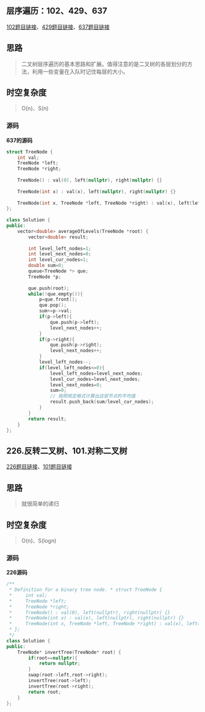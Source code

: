 ## 层序遍历：102、429、637

[102题目链接](https://leetcode.cn/problems/binary-tree-level-order-traversal/)、[429题目链接](https://leetcode.cn/problems/n-ary-tree-level-order-traversal/submissions/497920460/)、[637题目链接](https://leetcode.cn/problems/average-of-levels-in-binary-tree/submissions/497917290/)
## 思路
> 二叉树层序遍历的基本思路和扩展。值得注意的是二叉树的各层划分的方法，利用一些变量在入队时记住每层的大小。

## 时空复杂度
> O(n)、S(n)

### 源码
**637的源码**

``` C++
struct TreeNode {  
    int val;  
    TreeNode *left;  
    TreeNode *right;  
  
    TreeNode() : val(0), left(nullptr), right(nullptr) {}  
  
    TreeNode(int x) : val(x), left(nullptr), right(nullptr) {}  
  
    TreeNode(int x, TreeNode *left, TreeNode *right) : val(x), left(left), right(right) {}  
};  
  
class Solution {  
public:  
    vector<double> averageOfLevels(TreeNode *root) {  
        vector<double> result;  
  
        int level_left_nodes=1;  
        int level_next_nodes=0;  
        int level_cur_nodes=1;  
        double sum=0;  
        queue<TreeNode *> que;  
        TreeNode *p;  
  
        que.push(root);  
        while(!que.empty()){  
            p=que.front();  
            que.pop();  
            sum+=p->val;  
            if(p->left){  
                que.push(p->left);  
                level_next_nodes++;  
            }  
            if(p->right){  
                que.push(p->right);  
                level_next_nodes++;  
            }  
            level_left_nodes--;  
            if(level_left_nodes<=0){  
                level_left_nodes=level_next_nodes;  
                level_cur_nodes=level_next_nodes;  
                level_next_nodes=0;  
                sum=0;  
                // 按照规定格式计算出这层节点的平均值  
                result.push_back(sum/level_cur_nodes);  
            }  
        }  
        return result;  
    }  
};
```

## 226.反转二叉树、101.对称二叉树

[226题目链接](https://leetcode.cn/problems/invert-binary-tree/description/)、[101题目链接](https://leetcode.cn/problems/symmetric-tree/)
## 思路

> 就很简单的递归

## 时空复杂度
> O(n)、S(logn)

### 源码
**226源码**

```C++
/**  
 * Definition for a binary tree node. * struct TreeNode { 
 *     int val; 
 *     TreeNode *left; 
 *     TreeNode *right; 
 *     TreeNode() : val(0), left(nullptr), right(nullptr) {} 
 *     TreeNode(int x) : val(x), left(nullptr), right(nullptr) {} 
 *     TreeNode(int x, TreeNode *left, TreeNode *right) : val(x), left(left), right(right) {} 
 * };
 */
class Solution {  
public:  
    TreeNode* invertTree(TreeNode* root) {  
        if(root==nullptr){  
            return nullptr;  
        }  
        swap(root->left,root->right);  
        invertTree(root->left);  
        invertTree(root->right);  
        return root;  
    }  
};
```
